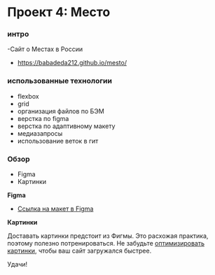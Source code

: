 # Проект 4: Место

### интро
-Сайт о Местах в России
- https://babadeda212.github.io/mesto/
### использованные технологии
- flexbox
- grid
- организация файлов по БЭМ
- верстка по figma
- верстка по адаптивному макету
- медиазапросы
- использование веток в гит 
### Обзор

* Figma
* Картинки

**Figma**

* [Ссылка на макет в Figma](https://www.figma.com/file/StZjf8HnoeLdiXS7dYrLAh/JavaScript.-Sprint-4)

**Картинки**

Доставать картинки предстоит из Фигмы. Это расхожая практика, поэтому полезно потренироваться.
Не забудьте [оптимизировать картинки](https://tinypng.com/), чтобы ваш сайт загружался быстрее.

Удачи!

